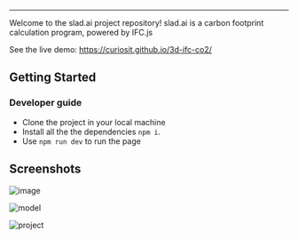 

<hr>

Welcome to the slad.ai project repository! slad.ai is a carbon footprint calculation program, powered by IFC.js

See the live demo: https://curiosit.github.io/3d-ifc-co2/


## Getting Started

### Developer guide
- Clone the project in your local machine
- Install all the the dependencies `npm i`.
- Use `npm run dev` to run the page

## Screenshots

![image](https://github.com/Curiosit/3d-ifc-co2/assets/17218693/277f5816-4e54-474a-9033-86e4c5799973)

![model](https://github.com/Curiosit/3d-ifc-co2/assets/17218693/6bb26585-8f0c-4813-8d5e-10fdb9335c22)

![project](https://github.com/Curiosit/3d-ifc-co2/assets/17218693/2a48c97d-5228-441f-abac-90c1e8436ff8)

